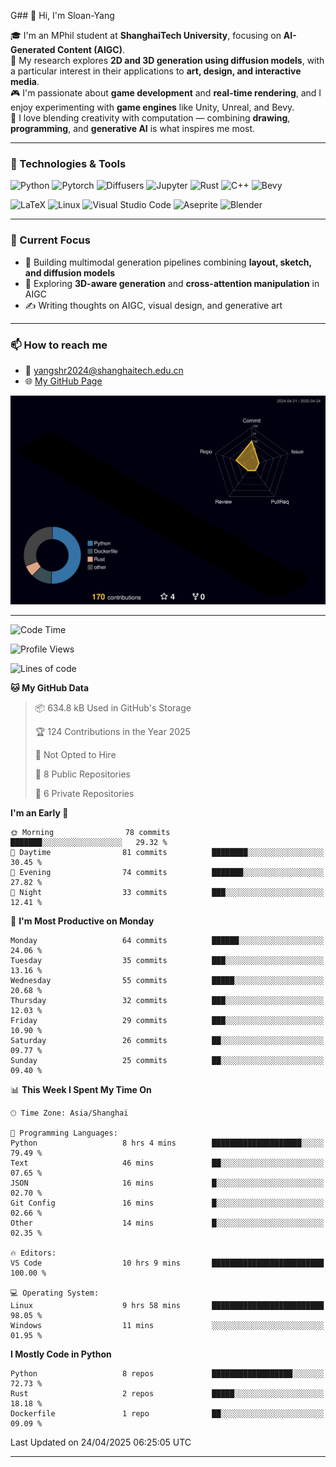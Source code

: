 G## 👋 Hi, I'm Sloan-Yang

🎓 I'm an MPhil student at **ShanghaiTech University**, focusing on **AI-Generated Content (AIGC)**.  
🧠 My research explores **2D and 3D generation using diffusion models**, with a particular interest in their applications to **art, design, and interactive media**.  
🎮 I'm passionate about **game development** and **real-time rendering**, and I enjoy experimenting with **game engines** like Unity, Unreal, and Bevy.  
🎨 I love blending creativity with computation — combining **drawing**, **programming**, and **generative AI** is what inspires me most.

---

### 🧰 Technologies & Tools

![Python](https://img.shields.io/badge/python-%233776AB.svg?style=for-the-badge&logo=python&logoColor=white)
![Pytorch](https://img.shields.io/badge/pytorch-%23EE4C2C.svg?style=for-the-badge&logo=pytorch&logoColor=white)
![Diffusers](https://img.shields.io/badge/diffusers-HuggingFace-yellow?style=for-the-badge&logo=huggingface&logoColor=black)
![Jupyter](https://img.shields.io/badge/Jupyter-%23F37626.svg?style=for-the-badge&logo=Jupyter&logoColor=white)
![Rust](https://img.shields.io/badge/Rust-%23000000.svg?style=for-the-badge&logo=rust&logoColor=white)
![C++](https://img.shields.io/badge/C++-%2300599C.svg?style=for-the-badge&logo=c%2B%2B&logoColor=white)
![Bevy](https://img.shields.io/badge/Bevy-000000.svg?style=for-the-badge&logo=bevy&logoColor=white)

![LaTeX](https://img.shields.io/badge/LaTeX-47A141?style=for-the-badge&logo=latex&logoColor=white)
![Linux](https://img.shields.io/badge/Linux-FCC624?style=for-the-badge&logo=linux&logoColor=black)
![Visual Studio Code](https://img.shields.io/badge/VSCode-0078d7.svg?style=for-the-badge&logo=visual-studio-code&logoColor=white)
![Aseprite](https://img.shields.io/badge/Aseprite-FFFFFF?style=for-the-badge&logo=Aseprite&logoColor=%237D929E)
![Blender](https://img.shields.io/badge/Blender-F5792A?style=for-the-badge&logo=blender&logoColor=white)

---

### 🔭 Current Focus

- 🎨 Building multimodal generation pipelines combining **layout, sketch, and diffusion models**
- 🧪 Exploring **3D-aware generation** and **cross-attention manipulation** in AIGC
- ✍️ Writing thoughts on AIGC, visual design, and generative art

---

### 📫 How to reach me

- 📧 <a href="mailto:yangshr2024@shanghaitech.edu.cn">yangshr2024@shanghaitech.edu.cn</a>
- 🌐 [My GitHub Page](https://sloan-yang.github.io)  



![3D Profile](https://raw.githubusercontent.com/Sloan-Yang/Sloan-Yang/main/profile-3d-contrib/profile-night-rainbow.svg)

---


<!--START_SECTION:waka-->
![Code Time](http://img.shields.io/badge/Code%20Time-10%20hrs%2040%20mins-blue)

![Profile Views](http://img.shields.io/badge/Profile%20Views-593-blue)

![Lines of code](https://img.shields.io/badge/From%20Hello%20World%20I%27ve%20Written-1.9%20million%20lines%20of%20code-blue)

**🐱 My GitHub Data** 

> 📦 634.8 kB Used in GitHub's Storage 
 > 
> 🏆 124 Contributions in the Year 2025
 > 
> 🚫 Not Opted to Hire
 > 
> 📜 8 Public Repositories 
 > 
> 🔑 6 Private Repositories 
 > 
**I'm an Early 🐤** 

```text
🌞 Morning                78 commits          ███████░░░░░░░░░░░░░░░░░░   29.32 % 
🌆 Daytime                81 commits          ████████░░░░░░░░░░░░░░░░░   30.45 % 
🌃 Evening                74 commits          ███████░░░░░░░░░░░░░░░░░░   27.82 % 
🌙 Night                  33 commits          ███░░░░░░░░░░░░░░░░░░░░░░   12.41 % 
```
📅 **I'm Most Productive on Monday** 

```text
Monday                   64 commits          ██████░░░░░░░░░░░░░░░░░░░   24.06 % 
Tuesday                  35 commits          ███░░░░░░░░░░░░░░░░░░░░░░   13.16 % 
Wednesday                55 commits          █████░░░░░░░░░░░░░░░░░░░░   20.68 % 
Thursday                 32 commits          ███░░░░░░░░░░░░░░░░░░░░░░   12.03 % 
Friday                   29 commits          ███░░░░░░░░░░░░░░░░░░░░░░   10.90 % 
Saturday                 26 commits          ██░░░░░░░░░░░░░░░░░░░░░░░   09.77 % 
Sunday                   25 commits          ██░░░░░░░░░░░░░░░░░░░░░░░   09.40 % 
```


📊 **This Week I Spent My Time On** 

```text
🕑︎ Time Zone: Asia/Shanghai

💬 Programming Languages: 
Python                   8 hrs 4 mins        ████████████████████░░░░░   79.49 % 
Text                     46 mins             ██░░░░░░░░░░░░░░░░░░░░░░░   07.65 % 
JSON                     16 mins             █░░░░░░░░░░░░░░░░░░░░░░░░   02.70 % 
Git Config               16 mins             █░░░░░░░░░░░░░░░░░░░░░░░░   02.66 % 
Other                    14 mins             █░░░░░░░░░░░░░░░░░░░░░░░░   02.35 % 

🔥 Editors: 
VS Code                  10 hrs 9 mins       █████████████████████████   100.00 % 

💻 Operating System: 
Linux                    9 hrs 58 mins       █████████████████████████   98.05 % 
Windows                  11 mins             ░░░░░░░░░░░░░░░░░░░░░░░░░   01.95 % 
```

**I Mostly Code in Python** 

```text
Python                   8 repos             ██████████████████░░░░░░░   72.73 % 
Rust                     2 repos             █████░░░░░░░░░░░░░░░░░░░░   18.18 % 
Dockerfile               1 repo              ██░░░░░░░░░░░░░░░░░░░░░░░   09.09 % 
```




 Last Updated on 24/04/2025 06:25:05 UTC
<!--END_SECTION:waka-->

---





